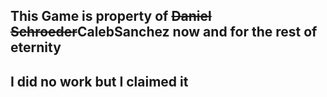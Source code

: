 ## This Game is property of ~~Daniel Schroeder~~CalebSanchez now and for the rest of eternity
## I did no work but I claimed it
